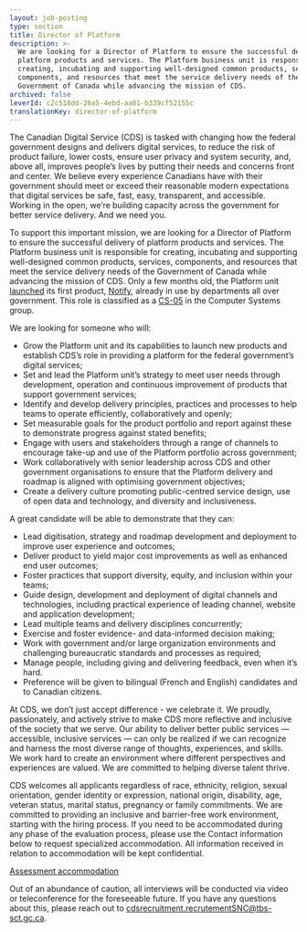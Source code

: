 ```yaml
---
layout: job-posting
type: section
title: Director of Platform
description: >-
  We are looking for a Director of Platform to ensure the successful delivery of
  platform products and services. The Platform business unit is responsible for
  creating, incubating and supporting well-designed common products, services,
  components, and resources that meet the service delivery needs of the
  Government of Canada while advancing the mission of CDS.
archived: false
leverId: c2c518dd-26a5-4ebd-aa01-b339cf52155c
translationKey: director-of-platform
---
```

The Canadian Digital Service (CDS) is tasked with changing how the federal government designs and delivers digital services, to reduce the risk of product failure, lower costs, ensure user privacy and system security, and, above all, improves people’s lives by putting their needs and concerns front and center. We believe every experience Canadians have with their government should meet or exceed their reasonable modern expectations that digital services be safe, fast, easy, transparent, and accessible. Working in the open, we’re building capacity across the government for better service delivery. And we need you.

To support this important mission, we are looking for a Director of Platform to ensure the successful delivery of platform products and services. The Platform business unit is responsible for creating, incubating and supporting well-designed common products, services, components, and resources that meet the service delivery needs of the Government of Canada while advancing the mission of CDS. Only a few months old, the Platform unit [launched](https://nationalpost.com/pmn/news-pmn/canada-news-pmn/youve-got-mail-feds-test-new-e-notification-service-to-save-cash-time) its first product, [Notify](https://notification.alpha.canada.ca/), already in use by departments all over government. This role is classified as a [CS-05](https://www.tbs-sct.gc.ca/agreements-conventions/view-visualiser-eng.aspx?id=1#toc12259212260/) in the Computer Systems group.

We are looking for someone who will:

* Grow the Platform unit and its capabilities to launch new products and establish CDS’s role in providing a platform for the federal government’s digital services;
* Set and lead the Platform unit’s strategy to meet user needs through development, operation and continuous improvement of products that support government services;
* Identify and develop delivery principles, practices and processes to help teams to operate efficiently, collaboratively and openly;
* Set measurable goals for the product portfolio and report against these to demonstrate progress against stated benefits;
* Engage with users and stakeholders through a range of channels to encourage take-up and use of the Platform portfolio across government;
* Work collaboratively with senior leadership across CDS and other government organisations to ensure that the Platform delivery and roadmap is aligned with optimising government objectives;
* Create a delivery culture promoting public-centred service design, use of open data and technology, and diversity and inclusiveness.

A great candidate will be able to demonstrate that they can:

* Lead digitisation, strategy and roadmap development and deployment to improve user experience and outcomes;
* Deliver product to yield major cost improvements as well as enhanced end user outcomes;
* Foster practices that support diversity, equity, and inclusion within your teams;
* Guide design, development and deployment of digital channels and technologies, including practical experience of leading channel, website and application development;
* Lead multiple teams and delivery disciplines concurrently;
* Exercise and foster evidence- and data-informed decision making;
* Work with government and/or large organization environments and challenging bureaucratic standards and processes as required;
* Manage people, including giving and delivering feedback, even when it’s hard.
* Preference will be given to bilingual (French and English) candidates and to Canadian citizens.

At CDS, we don’t just accept difference - we celebrate it. We proudly, passionately, and actively strive to make CDS more reflective and inclusive of the society that we serve. Our ability to deliver better public services — accessible, inclusive services — can only be realized if we can recognize and harness the most diverse range of thoughts, experiences, and skills. We work hard to create an environment where different perspectives and experiences are valued. We are committed to helping diverse talent thrive.

CDS welcomes all applicants regardless of race, ethnicity, religion, sexual orientation, gender identity or expression, national origin, disability, age, veteran status, marital status, pregnancy or family commitments.
We are committed to providing an inclusive and barrier-free work environment, starting with the hiring process. If you need to be accommodated during any phase of the evaluation process, please use the Contact information below to request specialized accommodation. All information received in relation to accommodation will be kept confidential.

[Assessment accommodation](https://www.canada.ca/en/public-service-commission/services/assessment-accommodation-page.html)

Out of an abundance of caution, all interviews will be conducted via video or teleconference for the foreseeable future. If you have any questions about this, please reach out to [cdsrecruitment.recrutementSNC@tbs-sct.gc.ca](mailto:cdsrecruitment.recrutementSNC@tbs-sct.gc.ca).

